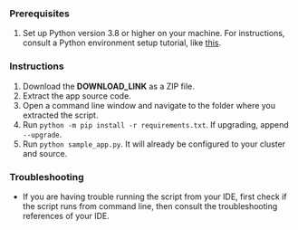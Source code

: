 ### Prerequisites

1. Set up Python version 3.8 or higher on your machine. For instructions, consult a Python environment setup tutorial, like [this](https://www.tutorialspoint.com/python/python_environment.htm).

### Instructions

1. Download the **DOWNLOAD_LINK** as a ZIP file.
1. Extract the app source code.
1. Open a command line window and navigate to the folder where you extracted the script.
1. Run `python -m pip install -r requirements.txt`. If upgrading, append ` --upgrade`.
1. Run `python sample_app.py`. It will already be configured to your cluster and source.

### Troubleshooting

* If you are having trouble running the script from your IDE, first check if the script runs from command line, then consult the troubleshooting references of your IDE.

